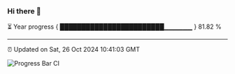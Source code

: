 ### Hi there 👋

⏳ Year progress { ████████████████████████▁▁▁▁▁▁ } 81.82 %

---

⏰ Updated on Sat, 26 Oct 2024 10:41:03 GMT

![Progress Bar CI](https://github.com/IshwaranRudhara/GIT-ACTION/workflows/Progress%20Bar%20CI/badge.svg)
